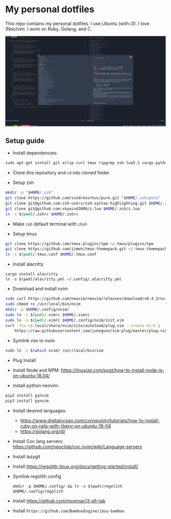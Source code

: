 # My personal dotfiles

This repo contains my personal dotfiles. I use Ubuntu (with i3). I love (Neo)vim. I work on Ruby, Golang, and C.

![Dotfiles](./Review.png)

## Setup guide

- Install dependencies:

```bash
sudo apt-get install git xclip curl tmux ripgrep zsh lua5.3 cargo python3-pip clang libfontconfig1-dev automake libevent-dev htop xcb
```

- Clone this repository and `cd` into cloned folder

- Setup zsh

```bash
mkdir -p "$HOME/.zsh"
git clone https://github.com/sindresorhus/pure.git "$HOME/.zsh/pure"
git clone git@github.com:zsh-users/zsh-syntax-highlighting.git $HOME/.zsh/zsh-syntax-highlighting.git
git clone git@github.com:skywind3000/z.lua $HOME/.zsh/z.lua
ln -s $(pwd)/.zshrc $HOME/.zshrc
```

- Make `zsh` default terminal with `chsh`

- Setup tmux

```bash
git clone https://github.com/tmux-plugins/tpm ~/.tmux/plugins/tpm
git clone https://github.com/jimeh/tmux-themepack.git ~/.tmux-themepack
ln -s $(pwd)/.tmux.conf $HOME/.tmux.conf
```

- Install alacritty

```
cargo install alacritty
ln -s $(pwd)/alacritty.yml ~/.config/.alacritty.yml
```

- Download and install nvim

```bash
sudo curl https://github.com/neovim/neovim/releases/download/v0.4.3/nvim.appimage -L --output /usr/local/bin/nvim
sudo chmod +x /usr/local/bin/nvim
mkdir -p $HOME/.config/nvim/
sudo ln -s $(pwd)/.vimrc $HOME/.vimrc
sudo ln -s $(pwd)/.vimrc $HOME/.config/nvim/init.vim
curl -fLo ~/.local/share/nvim/site/autoload/plug.vim --create-dirs \
    https://raw.githubusercontent.com/junegunn/vim-plug/master/plug.vim
```

- Symlink vim to nvim

```bash
sudo ln -s $(which nvim) /usr/local/bin/vim
```

- Plug Install

- Install Node and NPM: https://linuxize.com/post/how-to-install-node-js-on-ubuntu-18.04/

- Install python neovim:

```bash
pip2 install pynvim
pip3 install pynvim
```

- Install desired languages:
  - https://www.digitalocean.com/community/tutorials/how-to-install-ruby-on-rails-with-rbenv-on-ubuntu-18-04
  - https://golang.org/dl/

- Install Coc lang servers: https://github.com/neoclide/coc.nvim/wiki/Language-servers
- Install lazygit
- Install https://regolith-linux.org/docs/getting-started/install/
- Symlink regolith config
   ```
   mkdir -p $HOME/.config/ && ln -s $(pwd)/regolith $HOME/.config/regolith
   ```
- Install https://github.com/moqmar/i3-alt-tab

- Install `https://github.com/BambooEngine/ibus-bamboo`
